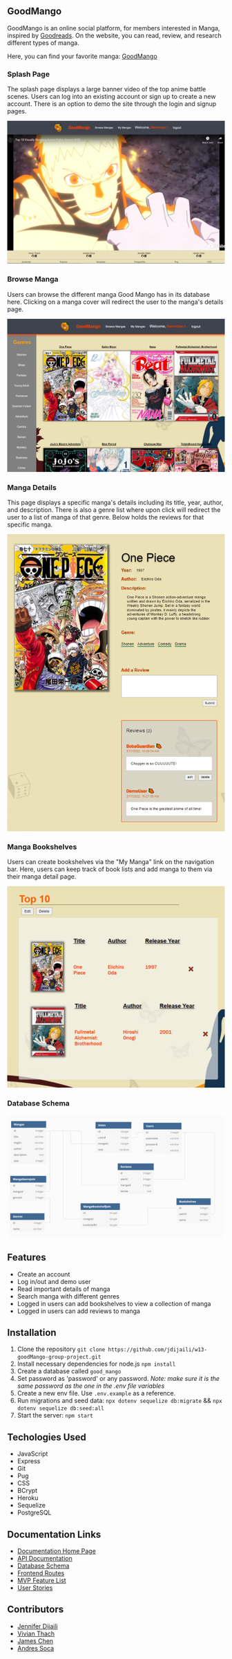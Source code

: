 ## GoodMango

GoodMango is an online social platform, for members interested in Manga, inspired by [Goodreads](https://www.goodreads.com/). On the website, you can read, review, and research different types of manga.

Here, you can find your favorite manga: [GoodMango](https://goodmango.herokuapp.com/)

### Splash Page

The splash page displays a large banner video of the top anime battle scenes.  Users can log into an existing account or sign up to create a new account.  There is an option to demo the site through the login and signup pages.

![Splash Page](./images/splash-page.PNG)

### Browse Manga

Users can browse the different manga Good Mango has in its database here.  Clicking on a manga cover will redirect the user to the manga's details page.

![browsemanga](./images/browse-manga.PNG)

### Manga Details

This page displays a specific manga's details including its title, year, author, and description.  There is also a genre list where upon click will redirect the user to a list of manga of that genre.  Below holds the reviews for that specific manga.

![manga-details](./images/manga-details.PNG)

### Manga Bookshelves

Users can create bookshelves via the "My Manga" link on the navigation bar.  Here, users can keep track of book lists and add manga to them via their manga detail page.

![mangabookshelves](./images/manga-bookshelves.PNG)

### Database Schema

![database-schema](./images/database-schema.png)

## Features

- Create an account
- Log in/out and demo user
- Read important details of manga
- Search manga with different genres
- Logged in users can add bookshelves to view a collection of manga
- Logged in users can add reviews to manga


## Installation

  1. Clone the repository ```git clone https://github.com/jdijaili/w13-goodMango-group-project.git```
  2. Install necessary dependencies for node.js ```npm install```
  3. Create a database called `good_mango`
  4. Set password as 'password' or any password. *Note: make sure it is the same password as the one in the .env file variables*
  5. Create a new env file. Use `.env.example` as a reference.
  6. Run migrations and seed data: ` npx dotenv sequelize db:migrate ` && `npx dotenv sequelize db:seed:all `
  7. Start the server: `npm start`

## Techologies Used

- JavaScript
- Express
- Git
- Pug
- CSS
- BCrypt
- Heroku
- Sequelize
- PostgreSQL

## Documentation Links
- [Documentation Home Page](https://github.com/jdijaili/w13-goodMango-group-project)
- [API Documentation](https://github.com/jdijaili/w13-goodMango-group-project/wiki/API-Documentation)
- [Database Schema](https://github.com/jdijaili/w13-goodMango-group-project/wiki/Database-Schema)
- [Frontend Routes](https://github.com/kvh8899/week13-project/wiki/Frontend-Routes)
- [MVP Feature List](https://github.com/jdijaili/w13-goodMango-group-project/wiki/Frontend-Routes)
- [User Stories](https://github.com/jdijaili/w13-goodMango-group-project/wiki/User-Stories)

## Contributors

- [Jennifer Dijaili](https://github.com/jdijaili)
- [Vivian Thach](https://github.com/bobaguardian)
- [James Chen](https://github.com/jameschen56)
- [Andres Soca](https://github.com/DevDre783)
